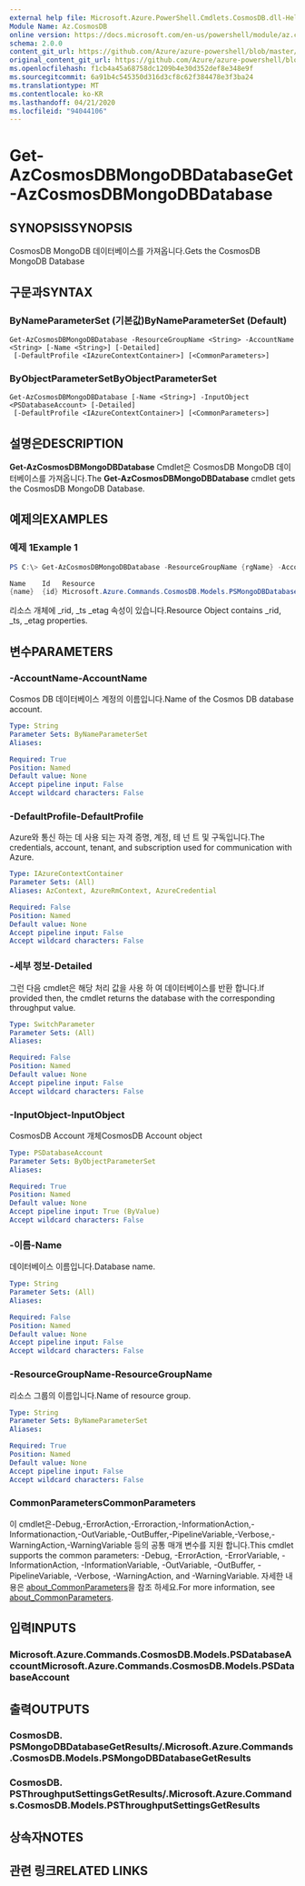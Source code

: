 ```yaml
---
external help file: Microsoft.Azure.PowerShell.Cmdlets.CosmosDB.dll-Help.xml
Module Name: Az.CosmosDB
online version: https://docs.microsoft.com/en-us/powershell/module/az.cosmosdb/get-azcosmosdbmongodbdatabase
schema: 2.0.0
content_git_url: https://github.com/Azure/azure-powershell/blob/master/src/CosmosDB/CosmosDB/help/Get-AzCosmosDBMongoDBDatabase.md
original_content_git_url: https://github.com/Azure/azure-powershell/blob/master/src/CosmosDB/CosmosDB/help/Get-AzCosmosDBMongoDBDatabase.md
ms.openlocfilehash: f1cb4a45a68758dc1209b4e30d352def8e348e9f
ms.sourcegitcommit: 6a91b4c545350d316d3cf8c62f384478e3f3ba24
ms.translationtype: MT
ms.contentlocale: ko-KR
ms.lasthandoff: 04/21/2020
ms.locfileid: "94044106"
---
```

# <span data-ttu-id="eb2ca-101">Get-AzCosmosDBMongoDBDatabase</span><span class="sxs-lookup"><span data-stu-id="eb2ca-101">Get-AzCosmosDBMongoDBDatabase</span></span>

## <span data-ttu-id="eb2ca-102">SYNOPSIS</span><span class="sxs-lookup"><span data-stu-id="eb2ca-102">SYNOPSIS</span></span>
<span data-ttu-id="eb2ca-103">CosmosDB MongoDB 데이터베이스를 가져옵니다.</span><span class="sxs-lookup"><span data-stu-id="eb2ca-103">Gets the CosmosDB MongoDB Database</span></span>

## <span data-ttu-id="eb2ca-104">구문과</span><span class="sxs-lookup"><span data-stu-id="eb2ca-104">SYNTAX</span></span>

### <span data-ttu-id="eb2ca-105">ByNameParameterSet (기본값)</span><span class="sxs-lookup"><span data-stu-id="eb2ca-105">ByNameParameterSet (Default)</span></span>
```
Get-AzCosmosDBMongoDBDatabase -ResourceGroupName <String> -AccountName <String> [-Name <String>] [-Detailed]
 [-DefaultProfile <IAzureContextContainer>] [<CommonParameters>]
```

### <span data-ttu-id="eb2ca-106">ByObjectParameterSet</span><span class="sxs-lookup"><span data-stu-id="eb2ca-106">ByObjectParameterSet</span></span>
```
Get-AzCosmosDBMongoDBDatabase [-Name <String>] -InputObject <PSDatabaseAccount> [-Detailed]
 [-DefaultProfile <IAzureContextContainer>] [<CommonParameters>]
```

## <span data-ttu-id="eb2ca-107">설명은</span><span class="sxs-lookup"><span data-stu-id="eb2ca-107">DESCRIPTION</span></span>
<span data-ttu-id="eb2ca-108">**Get-AzCosmosDBMongoDBDatabase** Cmdlet은 CosmosDB MongoDB 데이터베이스를 가져옵니다.</span><span class="sxs-lookup"><span data-stu-id="eb2ca-108">The **Get-AzCosmosDBMongoDBDatabase** cmdlet gets the CosmosDB MongoDB Database.</span></span>

## <span data-ttu-id="eb2ca-109">예제의</span><span class="sxs-lookup"><span data-stu-id="eb2ca-109">EXAMPLES</span></span>

### <span data-ttu-id="eb2ca-110">예제 1</span><span class="sxs-lookup"><span data-stu-id="eb2ca-110">Example 1</span></span>
```powershell
PS C:\> Get-AzCosmosDBMongoDBDatabase -ResourceGroupName {rgName} -AccountName {accountName} -Name {dbName} 

Name    Id   Resource
{name}  {id} Microsoft.Azure.Commands.CosmosDB.Models.PSMongoDBDatabaseGetPropertiesResource
```

<span data-ttu-id="eb2ca-111">리소스 개체에 _rid, _ts _etag 속성이 있습니다.</span><span class="sxs-lookup"><span data-stu-id="eb2ca-111">Resource Object contains _rid, _ts, _etag properties.</span></span>

## <span data-ttu-id="eb2ca-112">변수</span><span class="sxs-lookup"><span data-stu-id="eb2ca-112">PARAMETERS</span></span>

### <span data-ttu-id="eb2ca-113">-AccountName</span><span class="sxs-lookup"><span data-stu-id="eb2ca-113">-AccountName</span></span>
<span data-ttu-id="eb2ca-114">Cosmos DB 데이터베이스 계정의 이름입니다.</span><span class="sxs-lookup"><span data-stu-id="eb2ca-114">Name of the Cosmos DB database account.</span></span>

```yaml
Type: String
Parameter Sets: ByNameParameterSet
Aliases:

Required: True
Position: Named
Default value: None
Accept pipeline input: False
Accept wildcard characters: False
```

### <span data-ttu-id="eb2ca-115">-DefaultProfile</span><span class="sxs-lookup"><span data-stu-id="eb2ca-115">-DefaultProfile</span></span>
<span data-ttu-id="eb2ca-116">Azure와 통신 하는 데 사용 되는 자격 증명, 계정, 테 넌 트 및 구독입니다.</span><span class="sxs-lookup"><span data-stu-id="eb2ca-116">The credentials, account, tenant, and subscription used for communication with Azure.</span></span>

```yaml
Type: IAzureContextContainer
Parameter Sets: (All)
Aliases: AzContext, AzureRmContext, AzureCredential

Required: False
Position: Named
Default value: None
Accept pipeline input: False
Accept wildcard characters: False
```

### <span data-ttu-id="eb2ca-117">-세부 정보</span><span class="sxs-lookup"><span data-stu-id="eb2ca-117">-Detailed</span></span>
<span data-ttu-id="eb2ca-118">그런 다음 cmdlet은 해당 처리 값을 사용 하 여 데이터베이스를 반환 합니다.</span><span class="sxs-lookup"><span data-stu-id="eb2ca-118">If provided then, the cmdlet returns the database with the corresponding throughput value.</span></span>

```yaml
Type: SwitchParameter
Parameter Sets: (All)
Aliases:

Required: False
Position: Named
Default value: None
Accept pipeline input: False
Accept wildcard characters: False
```

### <span data-ttu-id="eb2ca-119">-InputObject</span><span class="sxs-lookup"><span data-stu-id="eb2ca-119">-InputObject</span></span>
<span data-ttu-id="eb2ca-120">CosmosDB Account 개체</span><span class="sxs-lookup"><span data-stu-id="eb2ca-120">CosmosDB Account object</span></span>

```yaml
Type: PSDatabaseAccount
Parameter Sets: ByObjectParameterSet
Aliases:

Required: True
Position: Named
Default value: None
Accept pipeline input: True (ByValue)
Accept wildcard characters: False
```

### <span data-ttu-id="eb2ca-121">-이름</span><span class="sxs-lookup"><span data-stu-id="eb2ca-121">-Name</span></span>
<span data-ttu-id="eb2ca-122">데이터베이스 이름입니다.</span><span class="sxs-lookup"><span data-stu-id="eb2ca-122">Database name.</span></span>

```yaml
Type: String
Parameter Sets: (All)
Aliases:

Required: False
Position: Named
Default value: None
Accept pipeline input: False
Accept wildcard characters: False
```

### <span data-ttu-id="eb2ca-123">-ResourceGroupName</span><span class="sxs-lookup"><span data-stu-id="eb2ca-123">-ResourceGroupName</span></span>
<span data-ttu-id="eb2ca-124">리소스 그룹의 이름입니다.</span><span class="sxs-lookup"><span data-stu-id="eb2ca-124">Name of resource group.</span></span>

```yaml
Type: String
Parameter Sets: ByNameParameterSet
Aliases:

Required: True
Position: Named
Default value: None
Accept pipeline input: False
Accept wildcard characters: False
```

### <span data-ttu-id="eb2ca-125">CommonParameters</span><span class="sxs-lookup"><span data-stu-id="eb2ca-125">CommonParameters</span></span>
<span data-ttu-id="eb2ca-126">이 cmdlet은-Debug,-ErrorAction,-Erroraction,-InformationAction,-Informationaction,-OutVariable,-OutBuffer,-PipelineVariable,-Verbose,-WarningAction,-WarningVariable 등의 공통 매개 변수를 지원 합니다.</span><span class="sxs-lookup"><span data-stu-id="eb2ca-126">This cmdlet supports the common parameters: -Debug, -ErrorAction, -ErrorVariable, -InformationAction, -InformationVariable, -OutVariable, -OutBuffer, -PipelineVariable, -Verbose, -WarningAction, and -WarningVariable.</span></span> <span data-ttu-id="eb2ca-127">자세한 내용은 [about_CommonParameters](http://go.microsoft.com/fwlink/?LinkID=113216)을 참조 하세요.</span><span class="sxs-lookup"><span data-stu-id="eb2ca-127">For more information, see [about_CommonParameters](http://go.microsoft.com/fwlink/?LinkID=113216).</span></span>

## <span data-ttu-id="eb2ca-128">입력</span><span class="sxs-lookup"><span data-stu-id="eb2ca-128">INPUTS</span></span>

### <span data-ttu-id="eb2ca-129">Microsoft.Azure.Commands.CosmosDB.Models.PSDatabaseAccount</span><span class="sxs-lookup"><span data-stu-id="eb2ca-129">Microsoft.Azure.Commands.CosmosDB.Models.PSDatabaseAccount</span></span>

## <span data-ttu-id="eb2ca-130">출력</span><span class="sxs-lookup"><span data-stu-id="eb2ca-130">OUTPUTS</span></span>

### <span data-ttu-id="eb2ca-131">CosmosDB. PSMongoDBDatabaseGetResults/.</span><span class="sxs-lookup"><span data-stu-id="eb2ca-131">Microsoft.Azure.Commands.CosmosDB.Models.PSMongoDBDatabaseGetResults</span></span>

### <span data-ttu-id="eb2ca-132">CosmosDB. PSThroughputSettingsGetResults/.</span><span class="sxs-lookup"><span data-stu-id="eb2ca-132">Microsoft.Azure.Commands.CosmosDB.Models.PSThroughputSettingsGetResults</span></span>

## <span data-ttu-id="eb2ca-133">상속자</span><span class="sxs-lookup"><span data-stu-id="eb2ca-133">NOTES</span></span>

## <span data-ttu-id="eb2ca-134">관련 링크</span><span class="sxs-lookup"><span data-stu-id="eb2ca-134">RELATED LINKS</span></span>

